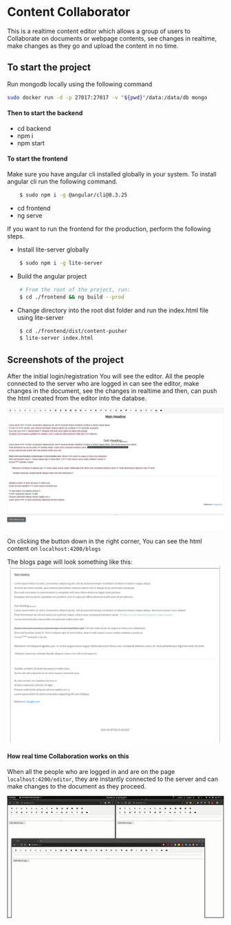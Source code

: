 # Content Collaborator
This is a realtime content editor which allows a group of users to
Collaborate on documents or webpage contents, see changes in realtime,
make changes as they go and upload the content in no time.

## To start the project
Run mongodb locally using the following command

```bash
sudo docker run -d -p 27017:27017 -v "${pwd}"/data:/data/db mongo
```

#### Then to start the backend
- cd backend
- npm i
- npm start

#### To start the frontend

Make sure you have angular cli installed globally in your system.
To install angular cli run the following command.

```bash
    $ sudo npm i -g @angular/cli@8.3.25
```

- cd frontend
- ng serve

If you want to run the frontend for the production,
perform the following steps.
- Install lite-server globally
```bash
    $ sudo npm i -g lite-server
```
- Build the angular project
```bash
    # From the root of the project, run:
    $ cd ./frontend && ng build --prod
```
- Change directory into the root dist folder and run the index.html file using lite-server

```bash
    $ cd ./frontend/dist/content-pusher
    $ lite-server index.html
```

## Screenshots of the project

After the initial login/registration
You will see the editor. All the people 
connected to the server who are logged in can see the editor,
make changes in the document, see the changes in realtime
and then, can push the html created from the editor into the databse.

![The editor](https://raw.githubusercontent.com/MohakChugh/Content-Collaborator/master/ui/assets/img/editor.png)

On clicking the button down in the right corner,
You can see the html content on
`localhost:4200/blogs`

The blogs page will look something like this:
![The Blog Page](https://raw.githubusercontent.com/MohakChugh/Content-Collaborator/master/ui/assets/img/blog.png)

#### How real time Collaboration works on this
When all the people who are logged in and are on the page
`localhost:4200/editor`, they are instantly connected to the server
and can make changes to the document as they proceed.

![Real Time Collaboration](https://raw.githubusercontent.com/MohakChugh/Content-Collaborator/master/ui/assets/img/text-editor.gif)